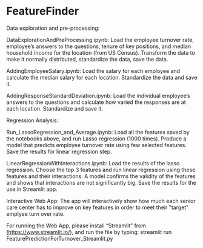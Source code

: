 # FeatureFinder


Data exploration and pre-processing:

DataExplorationAndPreProcessing.ipynb: Load the employee turnover rate, employee’s answers to the questions, tenure of key positions, and median household income for the location (from US Census). Transform the data to make it normally distributed, standardize the data, save the data.

AddingEmployeeSalary.ipynb: Load the salary for each employee and calculate the median salary for each location. Standardize the data and save it.

AddingResponseStandardDeviation.ipynb: Load the individual employee’s answers to the questions and calculate how varied the responses are at each location. Standardize and save it.

Regression Analysis:

Run_LassoRegression_and_Average.ipynb: Load all the features saved by the notebooks above, and run Lasso regression (1000 times). Produce a model that predicts employee turnover rate using few selected features. Save the results for linear regression step.

LinearRegressionWithInteractions.ipynb: Load the results of the lasso regression. Choose the top 3 features and run linear regression using these features and their interactions. A model confirms the validity of the features and shows that interactions are not significantly big. Save the results for the use in Streamlit app. 

Interactive Web App:
The app will interactively show how much each senior care center has to improve on key features in order to meet their "target" emplyee turn over rate.

For running the Web App, please install “Streamlit” from (https://www.streamlit.io/), and run the file by typing: streamlit run FeaturePredictionForTurnover_Streamlit.py
